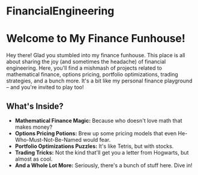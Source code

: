 # FinancialEngineering
# Welcome to My Finance Funhouse!

Hey there! Glad you stumbled into my finance funhouse. This place is all about sharing the joy (and sometimes the headache) of financial engineering. Here, you'll find a mishmash of projects related to mathematical finance, options pricing, portfolio optimizations, trading strategies, and a bunch more. It's a bit like my personal finance playground – and you're invited to play too!

## What's Inside?

- **Mathematical Finance Magic:** Because who doesn't love math that makes money?
- **Options Pricing Potions:** Brew up some pricing models that even He-Who-Must-Not-Be-Named would fear.
- **Portfolio Optimizations Puzzles:** It's like Tetris, but with stocks.
- **Trading Tricks:** Not the kind that'll get you a letter from Hogwarts, but almost as cool.
- **And a Whole Lot More:** Seriously, there's a bunch of stuff here. Dive in!



